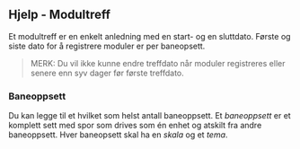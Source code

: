 ﻿## Hjelp - Modultreff
Et modultreff er en enkelt anledning med en start- og en sluttdato.
Første og siste dato for å registrere moduler er per baneopsett.

> MERK: Du vil ikke kunne endre treffdato når moduler registreres eller 
> senere enn syv dager før første treffdato.

### Baneoppsett
Du kan legge til et hvilket som helst antall baneoppsett.
Et *baneoppsett* er et komplett sett med spor som drives som én enhet og atskilt fra andre baneoppsett.
Hver baneopsett skal ha en *skala* og et *tema*.